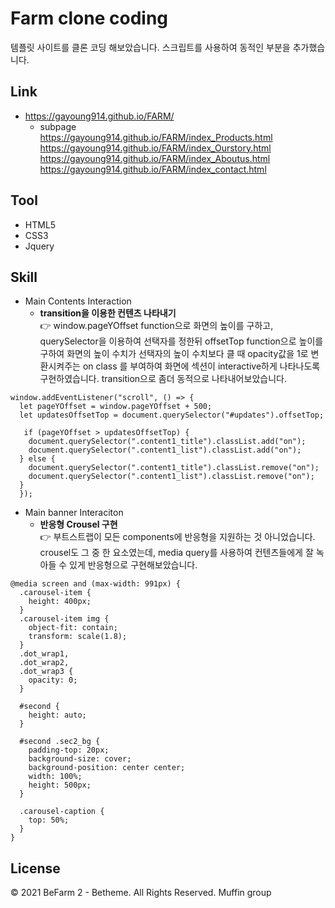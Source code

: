 # Farm clone coding
템플릿 사이트를 클론 코딩 해보았습니다. 스크립트를 사용하여 동적인 부분을 추가했습니다.

## Link
* https://gayoung914.github.io/FARM/
  - subpage<br>
  https://gayoung914.github.io/FARM/index_Products.html<br>
  https://gayoung914.github.io/FARM/index_Ourstory.html<br>
  https://gayoung914.github.io/FARM/index_Aboutus.html<br>
  https://gayoung914.github.io/FARM/index_contact.html

## Tool
* HTML5
* CSS3
* Jquery

## Skill
* Main Contents Interaction
  - **transition을 이용한 컨텐츠 나타내기**<br>
    👉 window.pageYOffset function으로 화면의 높이를 구하고, querySelector을 이용하여 선택자를 정한뒤 offsetTop function으로 높이를 구하여 화면의 높이 수치가 선택자의 높이 수치보다 클 때 opacity값을 1로 변환시켜주는 on class 를 부여하여 화면에 섹션이 interactive하게 나타나도록 구현하였습니다. transition으로 좀더 동적으로 나타내어보았습니다.
```
window.addEventListener("scroll", () => {
  let pageYOffset = window.pageYOffset + 500;
  let updatesOffsetTop = document.querySelector("#updates").offsetTop;
  
   if (pageYOffset > updatesOffsetTop) {
    document.querySelector(".content1_title").classList.add("on");
    document.querySelector(".content1_list").classList.add("on");
  } else {
    document.querySelector(".content1_title").classList.remove("on");
    document.querySelector(".content1_list").classList.remove("on");
  }
  });
```
* Main banner Interaciton
  - **반응형 Crousel 구현**<br>
    👉 부트스트랩이 모든 components에 반응형을 지원하는 것 아니었습니다. crousel도 그 중 한 요소였는데, media query를 사용하여 컨텐츠들에게 잘 녹아들 수 있게 반응형으로 구현해보았습니다.
```
@media screen and (max-width: 991px) {
  .carousel-item {
    height: 400px;
  }
  .carousel-item img {
    object-fit: contain;
    transform: scale(1.8);
  }
  .dot_wrap1,
  .dot_wrap2,
  .dot_wrap3 {
    opacity: 0;
  }

  #second {
    height: auto;
  }

  #second .sec2_bg {
    padding-top: 20px;
    background-size: cover;
    background-position: center center;
    width: 100%;
    height: 500px;
  }

  .carousel-caption {
    top: 50%;
  }
}
```

## License
© 2021 BeFarm 2 - Betheme. All Rights Reserved. Muffin group

